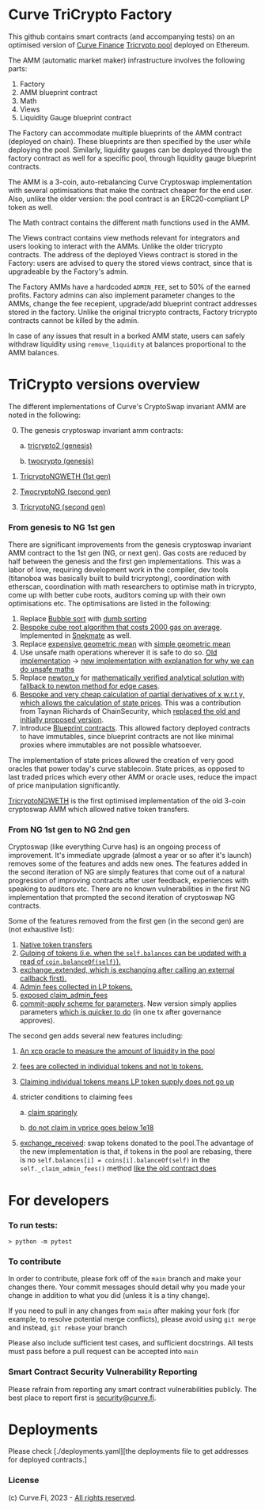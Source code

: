 # Curve TriCrypto Factory

This github contains smart contracts (and accompanying tests) on an optimised version of [Curve Finance](https://curve.exchange/) [Tricrypto pool](https://etherscan.io/address/0xd51a44d3fae010294c616388b506acda1bfaae46) deployed on Ethereum.

The AMM (automatic market maker) infrastructure involves the following parts:

1. Factory
2. AMM blueprint contract
3. Math
4. Views
5. Liquidity Gauge blueprint contract

The Factory can accommodate multiple blueprints of the AMM contract (deployed on chain). These blueprints are then specified by the user while deploying the pool. Similarly, liquidity gauges can be deployed through the factory contract as well for a specific pool, through liquidity gauge blueprint contracts.

The AMM is a 3-coin, auto-rebalancing Curve Cryptoswap implementation with several optimisations that make the contract cheaper for the end user. Also, unlike the older version: the pool contract is an ERC20-compliant LP token as well.

The Math contract contains the different math functions used in the AMM.

The Views contract contains view methods relevant for integrators and users looking to interact with the AMMs. Unlike the older tricrypto contracts. The address of the deployed Views contract is stored in the Factory: users are advised to query the stored views contract, since that is upgradeable by the Factory's admin.

The Factory AMMs have a hardcoded `ADMIN_FEE`, set to 50% of the earned profits. Factory admins can also implement parameter changes to the AMMs, change the fee recepient, upgrade/add blueprint contract addresses stored in the factory. Unlike the original tricrypto contracts, Factory tricrypto contracts cannot be killed by the admin.

In case of any issues that result in a borked AMM state, users can safely withdraw liquidity using `remove_liquidity` at balances proportional to the AMM balances.

# TriCrypto versions overview


The different implementations of Curve's CryptoSwap invariant AMM are noted in the following:

0. The genesis cryptoswap invariant amm contracts:

    a. [tricrypto2 (genesis)](https://github.com/curvefi/curve-crypto-contract/blob/master/contracts/tricrypto/CurveCryptoSwap.vy)

    b. [twocrypto (genesis)](https://github.com/curvefi/curve-crypto-contract/blob/master/contracts/two/CurveCryptoSwap2ETH.vy)
1. [TricryptoNGWETH (1st gen)](https://github.com/curvefi/tricrypto-ng/blob/main/contracts/main/CurveTricryptoOptimizedWETH.vy)
2. [TwocryptoNG (second gen)](https://github.com/curvefi/twocrypto-ng/blob/main/contracts/main/CurveTwocryptoOptimized.vy)
3. [TricryptoNG (second gen)](https://github.com/curvefi/tricrypto-ng/blob/main/contracts/main/CurveTricryptoOptimized.vy)

### From genesis to NG 1st gen


There are significant improvements from the genesis cryptoswap invariant AMM contract to the 1st gen (NG, or next gen). Gas costs are reduced by half between the genesis and the first gen implementations. This was a labor of love, requiring development work in the compiler, dev tools (titanoboa was basically built to build tricryptong), coordination with etherscan, coordination with math researchers to optimise math in tricrypto, come up with better cube roots, auditors coming up with their own optimisations etc. The optimisations are listed in the following:

1. Replace [Bubble sort](https://github.com/curvefi/curve-crypto-contract/blob/d7d04cd9ae038970e40be850df99de8c1ff7241b/contracts/tricrypto/CurveCryptoMath3.vy#L20) with [dumb sorting](https://github.com/curvefi/tricrypto-ng/blob/33707fc8b84e08786acf184fcfdb744eb4657a99/contracts/main/CurveCryptoMathOptimized3.vy#L845)
2. [Bespoke cube root algorithm that costs 2000 gas on average](https://github.com/curvefi/tricrypto-ng/blob/33707fc8b84e08786acf184fcfdb744eb4657a99/contracts/main/CurveCryptoMathOptimized3.vy#L789). Implemented in [Snekmate](https://github.com/pcaversaccio/snekmate/blob/9f7eec740fcaf8e5d4397fc1cc79d507ff11d613/src/snekmate/utils/Math.vy#L490) as well.
3. Replace [expensive geometric mean](https://github.com/curvefi/curve-crypto-contract/blob/d7d04cd9ae038970e40be850df99de8c1ff7241b/contracts/tricrypto/CurveCryptoMath3.vy#L42) with [simple geometric mean](https://github.com/curvefi/tricrypto-ng/blob/33707fc8b84e08786acf184fcfdb744eb4657a99/contracts/main/CurveCryptoMathOptimized3.vy#L868)
4. Use unsafe math operations wherever it is safe to do so. [Old implementation](https://github.com/curvefi/curve-crypto-contract/blob/d7d04cd9ae038970e40be850df99de8c1ff7241b/contracts/tricrypto/CurveCryptoMath3.vy#L96) -> [new implementation with explanation for why we can do unsafe maths](https://github.com/curvefi/tricrypto-ng/blob/33707fc8b84e08786acf184fcfdb744eb4657a99/contracts/main/CurveCryptoMathOptimized3.vy#L431)
5. Replace [newton_y](https://github.com/curvefi/curve-crypto-contract/blob/d7d04cd9ae038970e40be850df99de8c1ff7241b/contracts/tricrypto/CurveCryptoMath3.vy#L172) for [mathematically verified analytical solution with fallback to newton method for edge cases](https://github.com/curvefi/tricrypto-ng/blob/33707fc8b84e08786acf184fcfdb744eb4657a99/contracts/main/CurveCryptoMathOptimized3.vy#L35).
6. [Bespoke and very cheap calculation of partial derivatives of x w.r.t y, which allows the calculation of state prices](https://github.com/curvefi/tricrypto-ng/blob/33707fc8b84e08786acf184fcfdb744eb4657a99/contracts/main/CurveCryptoMathOptimized3.vy#L539). This was a contribution from Taynan Richards of ChainSecurity, which [replaced the old and initially proposed version](https://github.com/curvefi/tricrypto-ng/commit/b3350d4b7e92d4e12720584b2d1aeb1d74b5a99f).
7. Introduce [Blueprint contracts](https://eips.ethereum.org/EIPS/eip-5202). This allowed factory deployed contracts to have immutables, since blueprint contracts are not like minimal proxies where immutables are not possible whatsoever. 

The implementation of state prices allowed the creation of very good oracles that power today's curve stablecoin. State prices, as opposed to last traded prices which every other AMM or oracle uses, reduce the impact of price manipulation significantly.

[TricryptoNGWETH](contracts/main/CurveTricddryptoOptimizedWETH.vy) is the first optimised implementation of the old 3-coin cryptoswap AMM which allowed native token transfers. 

### From NG 1st gen to NG 2nd gen
 
Cryptoswap (like everything Curve has) is an ongoing process of improvement. It's immediate upgrade (almost a year or so after it's launch) removes some of the features and adds new ones. The features added in the second iteration of NG are simply features that come out of a natural progression of improving contracts after user feedback, experiences with speaking to auditors etc. There are no known vulnerabilities in the first NG implementation that prompted the second iteration of cryptoswap NG contracts.

Some of the features removed from the first gen (in the second gen) are (not exhaustive list):

1. [Native token transfers](https://github.com/curvefi/tricrypto-ng/blob/33707fc8b84e08786acf184fcfdb744eb4657a99/contracts/main/CurveTricryptoOptimizedWETH.vy#L394)
2. [Gulping of tokens (i.e. when the `self.balances` can be updated with a read of `coin.balanceOf(self)`).](https://github.com/curvefi/tricrypto-ng/blob/33707fc8b84e08786acf184fcfdb744eb4657a99/contracts/main/CurveTricryptoOptimizedWETH.vy#L1193)
3. [exchange_extended, which is exchanging after calling an external callback first).](https://github.com/curvefi/tricrypto-ng/blob/33707fc8b84e08786acf184fcfdb744eb4657a99/contracts/main/CurveTricryptoOptimizedWETH.vy#L477)
4. [Admin fees collected in LP tokens.](https://github.com/curvefi/tricrypto-ng/blob/33707fc8b84e08786acf184fcfdb744eb4657a99/contracts/main/CurveTricryptoOptimizedWETH.vy#L1223)
5. [exposed claim_admin_fees](https://github.com/curvefi/tricrypto-ng/blob/33707fc8b84e08786acf184fcfdb744eb4657a99/contracts/main/CurveTricryptoOptimizedWETH.vy#L786)
6. [commit-apply scheme for parameters](https://github.com/curvefi/tricrypto-ng/blob/33707fc8b84e08786acf184fcfdb744eb4657a99/contracts/main/CurveTricryptoOptimizedWETH.vy#L2033). New version simply applies parameters [which is quicker to do](https://github.com/curvefi/tricrypto-ng/blob/33707fc8b84e08786acf184fcfdb744eb4657a99/contracts/main/CurveTricryptoOptimized.vy#L1994) (in one tx after governance approves).

The second gen adds several new features including:

1. [An xcp oracle to measure the amount of liquidity in the pool](https://github.com/curvefi/tricrypto-ng/blob/33707fc8b84e08786acf184fcfdb744eb4657a99/contracts/main/CurveTricryptoOptimized.vy#L1705)
2. [fees are collected in individual tokens and not lp tokens.](https://github.com/curvefi/tricrypto-ng/blob/33707fc8b84e08786acf184fcfdb744eb4657a99/contracts/main/CurveTricryptoOptimized.vy#L1216)
3. [Claiming individual tokens means LP token supply does not go up](https://github.com/curvefi/tricrypto-ng/blob/33707fc8b84e08786acf184fcfdb744eb4657a99/contracts/main/CurveTricryptoOptimized.vy#L1173)
4. stricter conditions to claiming fees

    a. [claim sparingly](https://github.com/curvefi/tricrypto-ng/blob/33707fc8b84e08786acf184fcfdb744eb4657a99/contracts/main/CurveTricryptoOptimized.vy#L1116)

    b. [do not claim in vprice goes below 1e18](https://github.com/curvefi/tricrypto-ng/blob/33707fc8b84e08786acf184fcfdb744eb4657a99/contracts/main/CurveTricryptoOptimized.vy#L1182)
5. [exchange_received](https://github.com/curvefi/tricrypto-ng/blob/33707fc8b84e08786acf184fcfdb744eb4657a99/contracts/main/CurveTricryptoOptimized.vy#L409): swap tokens donated to the pool.The advantage of the new implementation is that, if tokens in the pool are rebasing, there is no `self.balances[i] = coins[i].balanceOf(self)` in the `self._claim_admin_fees()` method [like the old contract does](https://github.com/curvefi/tricrypto-ng/blob/33707fc8b84e08786acf184fcfdb744eb4657a99/contracts/main/CurveTricryptoOptimizedWETH.vy#L1197)

# For developers

### To run tests:

```
> python -m pytest
```

### To contribute

In order to contribute, please fork off of the `main` branch and make your changes there. Your commit messages should detail why you made your change in addition to what you did (unless it is a tiny change).

If you need to pull in any changes from `main` after making your fork (for example, to resolve potential merge conflicts), please avoid using `git merge` and instead, `git rebase` your branch

Please also include sufficient test cases, and sufficient docstrings. All tests must pass before a pull request can be accepted into `main`

### Smart Contract Security Vulnerability Reporting

Please refrain from reporting any smart contract vulnerabilities publicly. The best place to report first is [security@curve.fi](mailto:security@curve.fi).

# Deployments

Please check [./deployments.yaml][the deployments file to get addresses for deployed contracts.]

### License

(c) Curve.Fi, 2023 - [All rights reserved](LICENSE).
